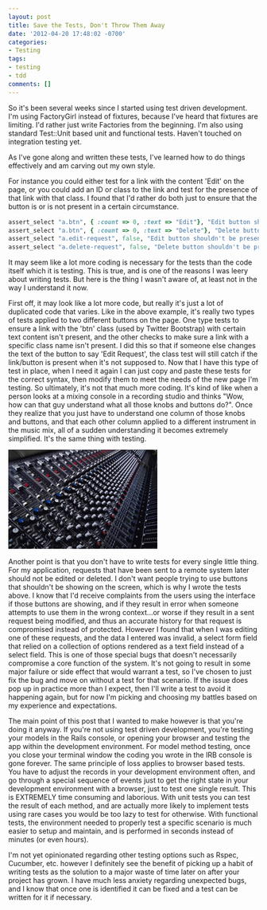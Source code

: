 ```yaml
---
layout: post
title: Save the Tests, Don't Throw Them Away
date: '2012-04-20 17:48:02 -0700'
categories:
- Testing
tags:
- testing
- tdd
comments: []
---
```

So it's been several weeks since I started using test driven development. I'm using FactoryGirl instead of fixtures, because I've heard that fixtures are limiting. I'd rather just write Factories from the beginning. I'm also using standard Test::Unit based unit and functional tests. Haven't touched on integration testing yet.

As I've gone along and written these tests, I've learned how to do things effectively and am carving out my own style.

For instance you could either test for a link with the content 'Edit' on the page, or you could add an ID or class to the link and test for the presence of that link with that class. I found that I'd rather do both just to ensure that the button is or is not present in a certain circumstance.

``` ruby
assert_select "a.btn", { :count => 0, :text => "Edit"}, "Edit button shouldn't be present for sent request"
assert_select "a.btn", { :count => 0, :text => "Delete"}, "Delete button shouldn't be present for sent request"
assert_select "a.edit-request", false, "Edit button shouldn't be present for sent request"
assert_select "a.delete-request", false, "Delete button shouldn't be present for sent request"
```

It may seem like a lot more coding is necessary for the tests than the code itself which it is testing. This is true, and is one of the reasons I was leery about writing tests. But here is the thing I wasn't aware of, at least not in the way I understand it now.

First off, it may look like a lot more code, but really it's just a lot of duplicated code that varies. Like in the above example, it's really two types of tests applied to two different buttons on the page. One type tests to ensure a link with the 'btn' class (used by Twitter Bootstrap) with certain text content isn't present, and the other checks to make sure a link with a specific class name isn't present. I did this so that if someone else changes the text of the button to say 'Edit Request', the class test will still catch if the link/button is present when it's not supposed to. Now that I have this type of test in place, when I need it again I can just copy and paste these tests for the correct syntax, then modify them to meet the needs of the new page I'm testing. So ultimately, it's not that much more coding. It's kind of like when a person looks at a mixing console in a recording studio and thinks "Wow, how can that guy understand what all those knobs and buttons do?". Once they realize that you just have to understand one column of those knobs and buttons, and that each other column applied to a different instrument in the music mix, all of a sudden understanding it becomes extremely simplified. It's the same thing with testing.

![Audio mixing console](/images/posts/mixingconsole-300x199.jpg "Audio mixing console")

Another point is that you don't have to write tests for every single little thing. For my application, requests that have been sent to a remote system later should not be edited or deleted. I don't want people trying to use buttons that shouldn't be showing on the screen, which is why I wrote the tests above. I know that I'd receive complaints from the users using the interface if those buttons are showing, and if they result in error when someone attempts to use them in the wrong context...or worse if they result in a sent request being modified, and thus an accurate history for that request is compromised instead of protected. However I found that when I was editing one of these requests, and the data I entered was invalid, a select form field that relied on a collection of options rendered as a text field instead of a select field. This is one of those special bugs that doesn't necessarily compromise a core function of the system. It's not going to result in some major failure or side effect that would warrant a test, so I've chosen to just fix the bug and move on without a test for that scenario. If the issue does pop up in practice more than I expect, then I'll write a test to avoid it happening again, but for now I'm picking and choosing my battles based on my experience and expectations.

The main point of this post that I wanted to make however is that you're doing it anyway. If you're not using test driven development, you're testing your models in the Rails console, or opening your browser and testing the app within the development environment. For model method testing, once you close your terminal window the coding you wrote in the IRB console is gone forever. The same principle of loss applies to browser based tests. You have to adjust the records in your development environment often, and go through a special sequence of events just to get the right state in your development environment with a browser, just to test one single result. This is EXTREMELY time consuming and laborious. With unit tests you can test the result of each method, and are actually more likely to implement tests using rare cases you would be too lazy to test for otherwise. With functional tests, the environment needed to properly test a specific scenario is much easier to setup and maintain, and is performed in seconds instead of minutes (or even hours).

I'm not yet opinionated regarding other testing options such as Rspec, Cucumber, etc. however I definitely see the benefit of picking up a habit of writing tests as the solution to a major waste of time later on after your project has grown. I have much less anxiety regarding unexpected bugs, and I know that once one is identified it can be fixed and a test can be written for it if necessary.

